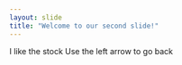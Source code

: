 ```yaml
---
layout: slide
title: "Welcome to our second slide!"
---
```

I like the stock
Use the left arrow to go back
